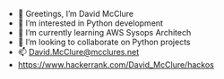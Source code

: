 - 👋 Greetings, I’m David McClure
- 👀 I’m interested in Python development
- 🌱 I’m currently learning AWS Sysops Architech
- 💞️ I’m looking to collaborate on Python projects
- 📫 David.McClure@mcclures.net
- https://www.hackerrank.com/David_McClure/hackos

<!---
DMcClure13/DMcClure13 is a ✨ special ✨ repository because its `README.md` (this file) appears on your GitHub profile.
You can click the Preview link to take a look at your changes.
--->
